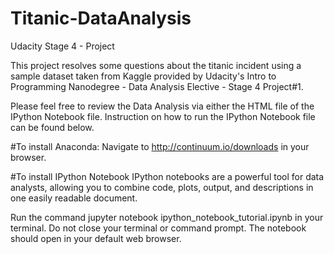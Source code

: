 # Titanic-DataAnalysis
Udacity Stage 4 - Project

This project resolves some questions about the titanic incident using a sample dataset taken from Kaggle provided by Udacity's Intro to Programming Nanodegree - Data Analysis Elective - Stage 4 Project#1.

Please feel free to review the Data Analysis via either the HTML file of the IPython Notebook file. 
Instruction on how to run the IPython Notebook file can be found below. 


#To install Anaconda:
Navigate to http://continuum.io/downloads in your browser.

#To install IPython Notebook
IPython notebooks are a powerful tool for data analysts, allowing you to combine code, plots, output, and descriptions in one easily readable document. 

Run the command jupyter notebook ipython_notebook_tutorial.ipynb in your terminal. Do not close your terminal or command prompt.
The notebook should open in your default web browser.
